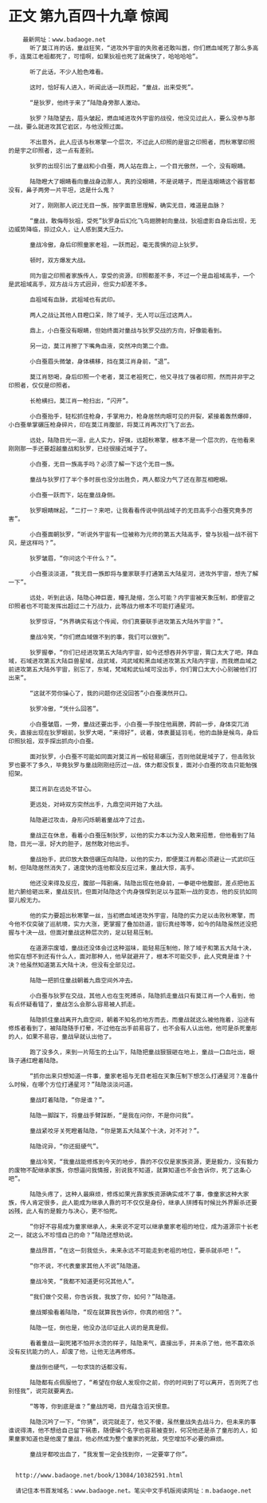 # 正文 第九百四十九章 惊闻
        最新网址：www.badaoge.net
          听了莫江肖的话，童战狂笑，“进攻外宇宙的失败者还敢叫嚣，你们燃血域死了那么多高手，连莫江老祖都死了，可惜啊，如果狄祖也死了就痛快了，哈哈哈哈”。
      
          听了此话，不少人脸色难看。
      
          这时，恰好有人进入，听闻此话一跃而起，“童战，出来受死”。
      
          “是狄罗，他终于来了”陆隐身旁那人激动。
      
          狄罗？陆隐望去，眉头皱起，燃血域进攻外宇宙的战役，他没见过此人，要么没参与那一战，要么就进攻其它岩区，与他没照过面。
      
          不出意外，此人应该与秋寒擎一个层次，不过此人印照的是宙之印照者，而秋寒擎印照的是宇之印照者，这一点有差别。
      
          狄罗的出现引出了童战和小白蚕，两人站在鼎上，一个目光傲然，一个，没有眼睛。
      
          陆隐瞪大了眼睛看向童战身边那人，真的没眼睛，不是说瞎子，而是连眼睛这个器官都没有，鼻子两旁一片平坦，这是什么鬼？
      
          对了，刚刚那人说过无目一族，按字面意思理解，确实无目，难道是血脉？
      
          “童战，敢侮辱狄祖，受死”狄罗身后幻化飞鸟翅膀射向童战，狄祖虚影自身后出现，无边威势降临，掠过众人，让人感到莫大压力。
      
          童战冷傲，身后印照童家老祖，一跃而起，毫无畏惧的迎上狄罗。
      
          顿时，双方爆发大战。
      
          同为宙之印照者家族传人，享受的资源，印照都差不多，不过一个是血祖域高手，一个是武祖域高手，双方战斗方式迥异，但实力却差不多。
      
          血祖域有血脉，武祖域也有武印。
      
          两人之战让其他人目瞪口呆，除了域子，无人可以压过这两人。
      
          鼎上，小白蚕没有眼睛，但始终面对童战与狄罗交战的方向，好像能看到。
      
          另一边，莫江肖擦了下嘴角血液，突然冲向第二个鼎。
      
          小白蚕眉头微皱，身体横移，挡在莫江肖身前，“退”。
      
          莫江肖怒喝，身后印照一个老者，莫江老祖死亡，他又寻找了强者印照，然而并非宇之印照者，仅仅是印照者。
      
          长枪横扫，莫江肖一枪扫出，“闪开”。
      
          小白蚕抬手，轻松抓住枪身，手掌用力，枪身居然肉眼可见的开裂，紧接着轰然爆碎，小白蚕单掌碾压枪身碎片，印在莫江肖腹部，将莫江肖再次打飞了出去。
      
          远处，陆隐目光一凛，此人实力，好强，远超秋寒擎，根本不是一个层次的，在他看来刚刚那一手还要超越童战和狄罗，已经很接近域子了。
      
          小白蚕，无目一族高手吗？必须了解一下这个无目一族。
      
          童战与狄罗打了半个多时辰也没分出胜负，两人都没力气了还在那互相瞪眼。
      
          小白蚕一跃而下，站在童战身侧。
      
          狄罗眼睛眯起，“二打一？来吧，让我看看传说中挑战域子的无目高手小白蚕究竟多厉害”。
      
          小白蚕面朝狄罗，“听说外宇宙有一位被称为元师的第五大陆高手，曾与狄祖一战不弱下风，是这样吗？”。
      
          狄罗皱眉，“你问这个干什么？”。
      
          小白蚕淡淡道，“我无目一族即将与童家联手打通第五大陆星河，进攻外宇宙，想先了解一下”。
      
          远处，听到此话，陆隐心神巨震，瞳孔陡缩，怎么可能？内宇宙被天象压制，即便宙之印照者也不可能发挥出超过二十万战力，此等战力根本不可能打通星河。
      
          狄罗惊讶，“外界确实有这个传闻，你们真要联手进攻第五大陆外宇宙？”。
      
          童战冷笑，“你们燃血域做不到的事，我们可以做到”。
      
          狄罗握拳，“你们已经进攻第五大陆内宇宙，如今还想吞并外宇宙，胃口太大了吧，拜血域，石域进攻第五大陆巨兽星域，战武域，鸿武域和黑血域进攻第五大陆内宇宙，而我燃血域之前进攻第五大陆外宇宙，别忘了，东域，梵域和武仙域可没出手，你们胃口太大小心别被他们打出来”。
      
          “这就不劳你操心了，我的问题你还没回答”小白蚕漠然开口。
      
          狄罗冷傲，“凭什么回答”。
      
          小白蚕皱眉，一旁，童战还要出手，小白蚕一手按住他肩膀，跨前一步，身体突兀消失，直接出现在狄罗眼前，狄罗大喝，“来得好”，说着，体表蔓延羽毛，他的血脉是候鸟，身后印照狄祖，双手探出抓向小白蚕。
      
          面对狄罗，小白蚕不可能如同面对莫江肖一般轻易碾压，否则他就是域子了，但击败狄罗也要不了多久，毕竟狄罗与童战刚刚经历过一战，体力都没恢复，面对小白蚕的攻击只能勉强招架。
      
          莫江肖趴在远处不甘心。
      
          更远处，对峙双方突然出手，九鼎空间开始了大战。
      
          陆隐避过攻击，身形闪烁朝着童战冲了过去。
      
          童战正在休息，看着小白蚕压制狄罗，以他的实力本以为没人敢来招惹，但他看到了陆隐，目光一凛，好大的胆子，居然敢对他出手。
      
          童战抬手，武印放大数倍碾压向陆隐，以他的实力，即便莫江肖都必须避让一式武印压制，但陆隐居然消失了，速度快的连他都没反应过来，童战大惊，高手。
      
          他还没来得及反应，腹部一阵剧痛，陆隐出现在他身前，一拳砸中他腹部，差点把他五脏六腑给砸出来，童战反抗，但面对陆隐这个肉身强悍到足以与蓝斯一战的变态，他的反抗如同婴儿般无力。
      
          他的实力要超出秋寒擎一丝，当初燃血域进攻外宇宙，陆隐的实力足以击败秋寒擎，而今他不仅突破了巡航境，实力大涨，更掌握了叠加劲道，宙衍真经等等，如今的陆隐虽然还没把握与十决一战，但面对童战这种层次的，足以轻易压制。
      
          在道源宗废墟，童战还没体会过这种滋味，能轻易压制他，除了域子和第五大陆十决，他实在想不到还有什么人，面对那种人，他早就避开了，根本不可能交手，此人究竟是谁？十决？他虽然知道第五大陆十决，但没有全部见过。
      
          陆隐一把抓住童战朝着九鼎空间外冲去。
      
          小白蚕与狄罗在交战，其他人也在生死搏杀，陆隐抓走童战只有莫江肖一个人看到，他有点怀疑看错了，童战怎么会那么容易被人抓走。
      
          陆隐抓住童战离开九鼎空间，朝着不知名的地方而去，而童战就这么被他拖着，沿途有修炼者看到了，被陆隐随手打晕，不过他在出手前易容了，也不会有人认出他，他可是杀死童彤的人，如果不易容，童战早就认出他了。
      
          跑了没多久，来到一片陌生的土山下，陆隐把童战狠狠砸在地上，童战一口血吐出，眼珠子通红瞪着陆隐。
      
          “抓你出来只想知道一件事，童家老祖与无目老祖在天象压制下想怎么打通星河？准备什么时候，在哪个方位打通星河？”陆隐淡淡问道。
      
          童战盯着陆隐，“你是谁？”。
      
          陆隐一脚踩下，将童战手臂踩断，“是我在问你，不是你问我”。
      
          童战紧咬牙关死瞪着陆隐，“你是第五大陆某个十决，对不对？”。
      
          陆隐诧异，“你还挺硬气”。
      
          童战冷笑，“我童战能修炼到今天的地步，靠的不仅仅是家族资源，更是毅力，没有毅力的废物不配继承家族，你想逼问我情报，别说我不知道，就算知道也不会告诉你，死了这条心吧”。
      
          陆隐头疼了，这种人最麻烦，修炼如果光靠家族资源确实成不了事，像童家这种大家族，传人肯定很多，此人能成为继承人靠的可不仅仅是身份，继承人拼搏有时候比外界厮杀还要凶残，此人有的是毅力与决心，更不怕死。
      
          “你好不容易成为童家继承人，未来说不定可以继承童家老祖的地位，成为道源宗十长老之一，就这么不珍惜自己的命？”陆隐还想劝说。
      
          童战昂首，“在这一刻我低头，未来永远不可能走到老祖的地位，要杀就杀吧！”。
      
          “你不说，不代表童家其他人不说”陆隐道。
      
          童战冷笑，“我都不知道更何况其他人”。
      
          “我们做个交易，你告诉我，我放了你，如何？”陆隐道。
      
          童战揶揄看着陆隐，“现在就算我告诉你，你真的相信？”。
      
          陆隐一怔，倒也是，他没办法印证此人说的是真是假。
      
          看着童战一副死猪不怕开水烫的样子，陆隐来气，直接出手，并未杀了他，他不喜欢杀没有反抗能力的人，却废了他，让他无法再修炼。
      
          童战倒也硬气，一句求饶的话都没有。
      
          陆隐都有点佩服他了，“希望在你敌人发现你之前，你的时间到了可以离开，否则死了也别怪我”，说完就要离去。
      
          “等等，你到底是谁？”童战厉喝，目光蕴含滔天恨意。
      
          陆隐沉吟了一下，“你猜”，说完就走了，他又不傻，虽然童战失去战斗力，但未来的事谁说得清，他不想给自己留下祸患，随便编个名字也容易被查到，何况他还是杀了童彤的人，如果童家知道也是他废了童战，他必然成为整个童家的死敌，凭空增加不必要的麻烦。
      
          童战牙都咬出血了，“我发誓一定会找到你，一定要宰了你”。
      
      
      http://www.badaoge.net/book/13084/10382591.html
      
      请记住本书首发域名：www.badaoge.net。笔尖中文手机版阅读网址：m.badaoge.net